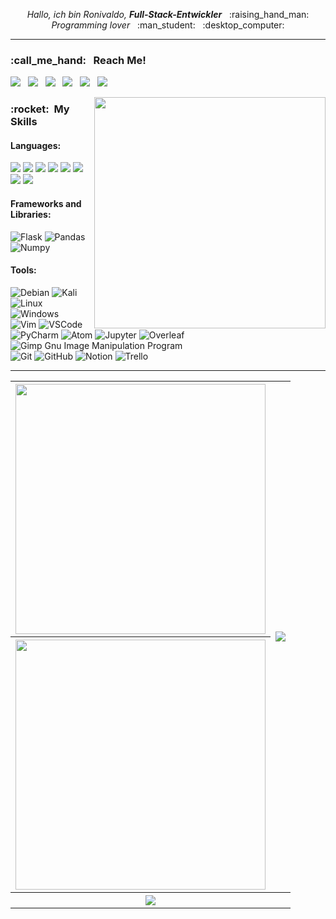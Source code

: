 <p align="center">
  <i>Hallo, ich bin Ronivaldo, <strong>Full-Stack-Entwickler</strong></i> &nbsp; :raising_hand_man:
  <br/>
  <i>Programming lover</i> &nbsp; :man_student: &nbsp; :desktop_computer:
</p>

____


<h3> :call_me_hand: &nbsp; Reach Me!</h3>
<p>
  <a href="https://www.linkedin.com/in/ronivaldoandrade/" target="_blank"><img src="https://img.shields.io/badge/-Linkedln-0077B5?style=flat&logo=linkedin&logoColor=white"/></a> &nbsp; 
  <a href="https://discord.com/channels/@Ronivaldo Andrade#0719"><img src="https://img.shields.io/badge/Discord-5865F2?style=flat&logo=discord&logoColor=white"/></a> &nbsp; 
  <a href="mailto:ronidomingues@poli.ufrj.br"><img src="https://img.shields.io/badge/Gmail-D14836?style=flat&logo=gmail&logoColor=white"/></a> &nbsp; 
  <a href="https://api.whatsapp.com/send?phone=55998412932&text=Olá!" target="_blank"><img src="https://img.shields.io/badge/WhatsApp-25D366?style=flat&logo=whatsapp&logoColor=white"/></a> &nbsp; 
  <a href="https://www.instagram.com/andrade.dev" target="_blank"><img src="https://img.shields.io/badge/Instagram-E4405F?style=flat&logo=instagram&logoColor=white"/></a> &nbsp; 
  <a href="https://www.messenger.com/t/ronivaldodeandrade/" target="_blank"><img src="https://img.shields.io/badge/Messenger-00B2FF?style=flat&logo=messenger&logoColor=white"/></a>
  <!--"https://img.shields.io/badge/Messenger-333333?style=flat&logo=messenger&logoColor=white"-->
</p>
<img src="https://raw.githubusercontent.com/MicaelliMedeiros/micaellimedeiros/master/image/computer-illustration.png" min-width="400px" max-width="400px" width="370px" align="right" alt="">
<p align="left">
  
  <h3> :rocket: &nbsp;My Skills </h3>
  
  <h4>Languages:</h4>
  
  <a href="https://www.python.org/" alt="Python"><img src="https://img.shields.io/badge/python-3670A0?style=for-the-badge&logo=python&logoColor=ffdd54"/></a>
  <a href="https://js.org/"><img src="https://img.shields.io/badge/javascript-FFF?style=for-the-badge&logo=javascript&logoColor=%23F7DF1E"/></a>
  <a href="https://fortran-lang.org/"><img src="https://img.shields.io/badge/Fortran-%23734F96.svg?style=for-the-badge&logo=fortran&logoColor=white"/></a>
  <a href="https://php.org/"><img src="https://img.shields.io/badge/PHP-777BB4?style=for-the-badge&logo=php&logoColor=white"/></a>
  <a href="#"><img src="https://img.shields.io/badge/html5-%23E34F26.svg?style=for-the-badge&logo=html5&logoColor=white"/></a>
  <a href="#"><img src="https://img.shields.io/badge/Markdown-000000?style=for-the-badge&logo=markdown&logoColor=white"/></a>
  <a href="#"><img src="https://img.shields.io/badge/css3-%231572B6.svg?style=for-the-badge&logo=css3&logoColor=white"/></a>
  <a href="https://latex.org/forum/"><img src="https://img.shields.io/badge/LaTeX-47A141?style=for-the-badge&logo=LaTeX&logoColor=white"/></a>
  
  <h4>Frameworks and Libraries:</h4>
  
  
  ![Flask](https://img.shields.io/badge/Flask-000000?style=for-the-badge&logo=flask&logoColor=white)
  ![Pandas](https://img.shields.io/badge/Pandas-2C2D72?style=for-the-badge&logo=pandas&logoColor=white)
  ![Numpy](https://img.shields.io/badge/Numpy-777BB4?style=for-the-badge&logo=numpy&logoColor=white)
  
  
  <h4>Tools:</h4>


  ![Debian](https://img.shields.io/badge/Debian-A81D33?style=for-the-badge&logo=debian&logoColor=white)
  ![Kali](https://img.shields.io/badge/Kali_Linux-557C94?style=for-the-badge&logo=kali-linux&logoColor=white)
  ![Linux](https://img.shields.io/badge/Linux-FCC624?style=for-the-badge&logo=linux&logoColor=black)
  ![Windows](https://img.shields.io/badge/Windows-0078D6?style=for-the-badge&logo=windows&logoColor=white)
  </br>
  ![Vim](https://img.shields.io/badge/VIM-%2311AB00.svg?&style=for-the-badge&logo=vim&logoColor=white)
  ![VSCode](https://img.shields.io/badge/Visual_Studio_Code-0078D4?style=for-the-badge&logo=visual%20studio%20code&logoColor=white)
  ![PyCharm](https://img.shields.io/badge/pycharm-143?style=for-the-badge&logo=pycharm&logoColor=black&color=black&labelColor=green)
  ![Atom](https://img.shields.io/badge/Atom-66595C?style=for-the-badge&logo=Atom&logoColor=white)
  ![Jupyter](https://img.shields.io/badge/Jupyter-F37626.svg?&style=for-the-badge&logo=Jupyter&logoColor=white)
  ![Overleaf](https://img.shields.io/badge/Overleaf-47A141?style=for-the-badge&logo=Overleaf&logoColor=white)
  ![Gimp Gnu Image Manipulation Program](https://img.shields.io/badge/Gimp-657D8B?style=for-the-badge&logo=gimp&logoColor=FFFFFF)
  </br>
  ![Git](https://img.shields.io/badge/git-%23F05033.svg?style=for-the-badge&logo=git&logoColor=white)
  ![GitHub](https://img.shields.io/badge/github-%23121011.svg?style=for-the-badge&logo=github&logoColor=white)
  ![Notion](https://img.shields.io/badge/Notion-000000?style=for-the-badge&logo=notion&logoColor=white)
  ![Trello](https://img.shields.io/badge/Trello-0052CC?style=for-the-badge&logo=trello&logoColor=white)
</p>

___


<table align="center">
  <tr>
    <th><a href="#"><img src="https://github-readme-stats.vercel.app/api?username=Ronidandrade&show_icons=true&count_private=true&theme=dark" width="400px"/></a></th>
    <th rowspan="2"><a href="#"><img src="https://github-readme-stats.vercel.app/api/top-langs/?username=Ronidandrade&theme=dark"/></a></th>
  </tr>
  <tr>
    <th><a href="#"><img src="https://github-readme-streak-stats.herokuapp.com/?user=Ronidandrade&theme=dark" width="400px"/></a></th>
  </tr>
  <tr>
    <th colspan="2"><a href="#"><img src="https://badges.pufler.dev/visits/Ronidandrade/Ronidandrade"/></a></th>
  </tr>
</table>
